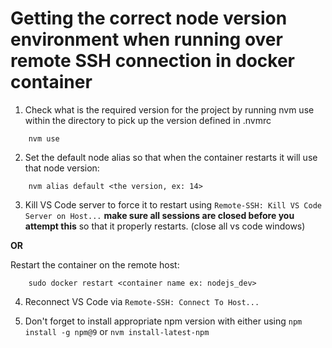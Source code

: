# Getting the correct node version environment when running over remote SSH connection in docker container

1. Check what is the required version for the project by running nvm use within the directory to pick up the version defined in .nvmrc
```
    nvm use
```

2. Set the default node alias so that when the container restarts it will use that node version:
```
    nvm alias default <the version, ex: 14>
```

3. Kill VS Code server to force it to restart using `Remote-SSH: Kill VS Code Server on Host...` **make sure all sessions are closed before you attempt this** so that it properly restarts. (close all vs code windows)

**OR**

Restart the container on the remote host:
```
    sudo docker restart <container name ex: nodejs_dev>
```

4. Reconnect VS Code via `Remote-SSH: Connect To Host...`

5. Don't forget to install appropriate npm version with either using `npm install -g npm@9` or `nvm install-latest-npm`
